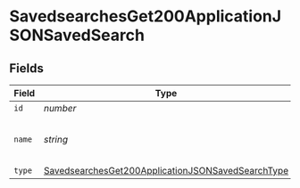 # SavedsearchesGet200ApplicationJSONSavedSearch


## Fields

| Field                                                                                                                             | Type                                                                                                                              | Required                                                                                                                          | Description                                                                                                                       | Example                                                                                                                           |
| --------------------------------------------------------------------------------------------------------------------------------- | --------------------------------------------------------------------------------------------------------------------------------- | --------------------------------------------------------------------------------------------------------------------------------- | --------------------------------------------------------------------------------------------------------------------------------- | --------------------------------------------------------------------------------------------------------------------------------- |
| `id`                                                                                                                              | *number*                                                                                                                          | :heavy_minus_sign:                                                                                                                | N/A                                                                                                                               | 1                                                                                                                                 |
| `name`                                                                                                                            | *string*                                                                                                                          | :heavy_minus_sign:                                                                                                                | N/A                                                                                                                               | Advanced Computer Search Name                                                                                                     |
| `type`                                                                                                                            | [SavedsearchesGet200ApplicationJSONSavedSearchType](../../models/operations/savedsearchesget200applicationjsonsavedsearchtype.md) | :heavy_minus_sign:                                                                                                                | N/A                                                                                                                               | Computers                                                                                                                         |